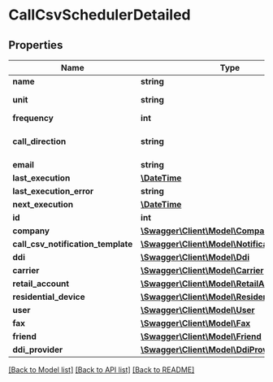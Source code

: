 # CallCsvSchedulerDetailed

## Properties
Name | Type | Description | Notes
------------ | ------------- | ------------- | -------------
**name** | **string** |  | 
**unit** | **string** |  | [default to 'month']
**frequency** | **int** |  | 
**call_direction** | **string** |  | [optional] [default to 'outbound']
**email** | **string** |  | 
**last_execution** | [**\DateTime**](\DateTime.md) |  | [optional] 
**last_execution_error** | **string** |  | [optional] 
**next_execution** | [**\DateTime**](\DateTime.md) |  | [optional] 
**id** | **int** |  | [optional] 
**company** | [**\Swagger\Client\Model\Company**](Company.md) |  | [optional] 
**call_csv_notification_template** | [**\Swagger\Client\Model\NotificationTemplate**](NotificationTemplate.md) |  | [optional] 
**ddi** | [**\Swagger\Client\Model\Ddi**](Ddi.md) |  | [optional] 
**carrier** | [**\Swagger\Client\Model\Carrier**](Carrier.md) |  | [optional] 
**retail_account** | [**\Swagger\Client\Model\RetailAccount**](RetailAccount.md) |  | [optional] 
**residential_device** | [**\Swagger\Client\Model\ResidentialDevice**](ResidentialDevice.md) |  | [optional] 
**user** | [**\Swagger\Client\Model\User**](User.md) |  | [optional] 
**fax** | [**\Swagger\Client\Model\Fax**](Fax.md) |  | [optional] 
**friend** | [**\Swagger\Client\Model\Friend**](Friend.md) |  | [optional] 
**ddi_provider** | [**\Swagger\Client\Model\DdiProvider**](DdiProvider.md) |  | [optional] 

[[Back to Model list]](../README.md#documentation-for-models) [[Back to API list]](../README.md#documentation-for-api-endpoints) [[Back to README]](../README.md)


